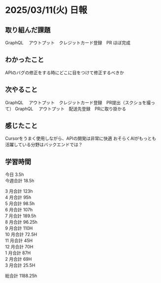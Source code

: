 # 2025/03/11(火) 日報

## 取り組んだ課題
GraphQL 　アウトプット　クレジットカード登録　PR
ほぼ完成

## わかったこと
APIのバグの修正をする時にどこに目をつけて修正するべきか

## 次やること
GraphQL 　アウトプット　クレジットカード登録　PR提出（スクショを撮って）
GraphQL 　アウトプット　配送先登録　PRに取り掛かる

## 感じたこと
Cursorをうまく使用しながら、APIの開発は非常に快適
おそらくAIがもっとも活躍している分野はバックエンドでは？

## 学習時間

今日 3.5h
<br />
今週合計 18.5h
<br />

3 月合計 123h
<br />
4 月合計 95h
<br />
5 月合計 98.5h
<br />
6 月合計 107h
<br />
7 月合計 189.5h
<br />
8 月合計 96.25h
<br />
9 月合計 110H
<br />
10 月合計 72.5H
<br />
11 月合計 45H
<br />
12 月合計 70H
<br />
1 月合計 87H
<br />
2 月合計 69H
<br />
3 月合計 25.5H

総合計 1188.25h
